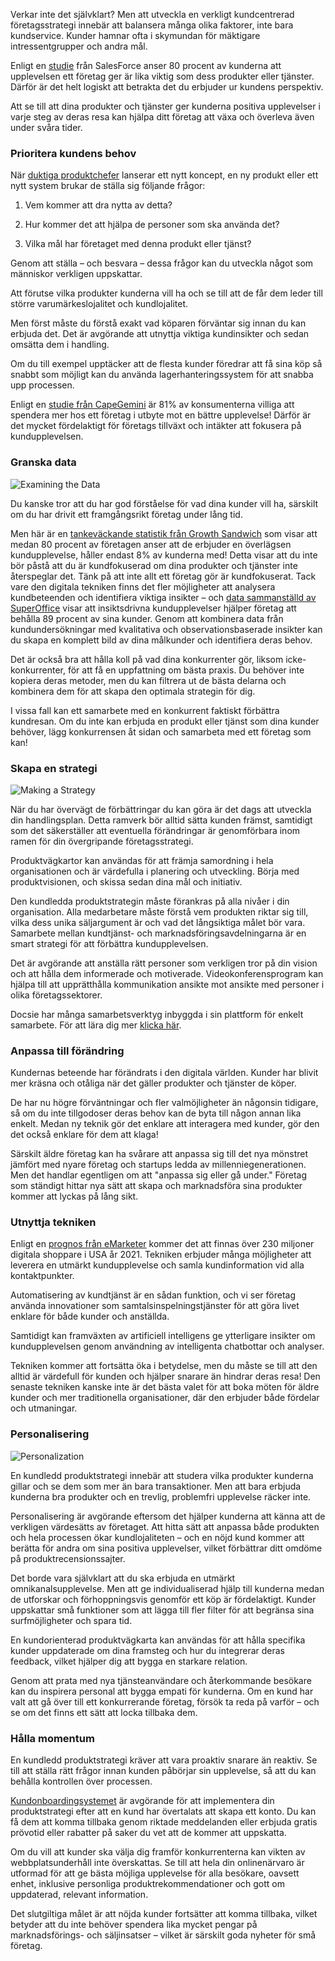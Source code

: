 Verkar inte det självklart? Men att utveckla en verkligt kundcentrerad företagsstrategi innebär att balansera många olika faktorer, inte bara kundservice. Kunder hamnar ofta i skymundan för mäktigare intressentgrupper och andra mål.

Enligt en [studie](https://www.salesforce.com/blog/customer-service-stats/) från SalesForce anser 80 procent av kunderna att upplevelsen ett företag ger är lika viktig som dess produkter eller tjänster. Därför är det helt logiskt att betrakta det du erbjuder ur kundens perspektiv.

Att se till att dina produkter och tjänster ger kunderna positiva upplevelser i varje steg av deras resa kan hjälpa ditt företag att växa och överleva även under svåra tider.

### Prioritera kundens behov

När [duktiga produktchefer](https://www.commandbar.com/blog/ai-product-manager/) lanserar ett nytt koncept, en ny produkt eller ett nytt system brukar de ställa sig följande frågor:

1. Vem kommer att dra nytta av detta?

2. Hur kommer det att hjälpa de personer som ska använda det?

3. Vilka mål har företaget med denna produkt eller tjänst?

Genom att ställa – och besvara – dessa frågor kan du utveckla något som människor verkligen uppskattar.

Att förutse vilka produkter kunderna vill ha och se till att de får dem leder till större varumärkeslojalitet och kundlojalitet.

Men först måste du förstå exakt vad köparen förväntar sig innan du kan erbjuda det. Det är avgörande att utnyttja viktiga kundinsikter och sedan omsätta dem i handling.

Om du till exempel upptäcker att de flesta kunder föredrar att få sina köp så snabbt som möjligt kan du använda lagerhanteringssystem för att snabba upp processen.

Enligt en [studie från CapeGemini](https://www.capgemini.com/news/8-in-10-consumers-willing-to-pay-more-for-a-better-customer-experience-as-big-business-falls/) är 81% av konsumenterna villiga att spendera mer hos ett företag i utbyte mot en bättre upplevelse! Därför är det mycket fördelaktigt för företags tillväxt och intäkter att fokusera på kundupplevelsen.

### Granska data

![Examining the Data](https://cdn.docsie.io/workspace_8D5W1pxgb7Jq3oZO7/doc_vQfR1TFvrUMWGTXFc/file_q61tchvZNw2q7ev1K/boo_BstGrLgAjLTv3OCig/f5a88a5d-09ea-a4b0-e3fa-3a87cacd2c98john_schnobrich_FlPc9_VocJ4_unsplash.jpg)

Du kanske tror att du har god förståelse för vad dina kunder vill ha, särskilt om du har drivit ett framgångsrikt företag under lång tid.

Men här är en [tankeväckande statistik från Growth Sandwich](https://www.growthsandwich.com/resources/what-is-customer-led-growth/) som visar att medan 80 procent av företagen anser att de erbjuder en överlägsen kundupplevelse, håller endast 8% av kunderna med! Detta visar att du inte bör påstå att du är kundfokuserad om dina produkter och tjänster inte återspeglar det. Tänk på att inte allt ett företag gör är kundfokuserat. Tack vare den digitala tekniken finns det fler möjligheter att analysera kundbeteenden och identifiera viktiga insikter – och [data sammanställd av SuperOffice](https://www.superoffice.com/blog/customer-experience-statistics/) visar att insiktsdrivna kundupplevelser hjälper företag att behålla 89 procent av sina kunder. Genom att kombinera data från kundundersökningar med kvalitativa och observationsbaserade insikter kan du skapa en komplett bild av dina målkunder och identifiera deras behov.

Det är också bra att hålla koll på vad dina konkurrenter gör, liksom icke-konkurrenter, för att få en uppfattning om bästa praxis. Du behöver inte kopiera deras metoder, men du kan filtrera ut de bästa delarna och kombinera dem för att skapa den optimala strategin för dig.

I vissa fall kan ett samarbete med en konkurrent faktiskt förbättra kundresan. Om du inte kan erbjuda en produkt eller tjänst som dina kunder behöver, lägg konkurrensen åt sidan och samarbeta med ett företag som kan!

### Skapa en strategi

![Making a Strategy](https://cdn.docsie.io/workspace_8D5W1pxgb7Jq3oZO7/doc_vQfR1TFvrUMWGTXFc/file_dgaWqcBvvxMjOsQwT/boo_BstGrLgAjLTv3OCig/050e1d83-c87b-3f79-bb68-bae24ca20f62kaleidico_26MJGnCM0Wc_unsplash.jpg)

När du har övervägt de förbättringar du kan göra är det dags att utveckla din handlingsplan. Detta ramverk bör alltid sätta kunden främst, samtidigt som det säkerställer att eventuella förändringar är genomförbara inom ramen för din övergripande företagsstrategi.

Produktvägkartor kan användas för att främja samordning i hela organisationen och är värdefulla i planering och utveckling. Börja med produktvisionen, och skissa sedan dina mål och initiativ.

Den kundledda produktstrategin måste förankras på alla nivåer i din organisation. Alla medarbetare måste förstå vem produkten riktar sig till, vilka dess unika säljargument är och vad det långsiktiga målet bör vara. Samarbete mellan kundtjänst- och marknadsföringsavdelningarna är en smart strategi för att förbättra kundupplevelsen.

Det är avgörande att anställa rätt personer som verkligen tror på din vision och att hålla dem informerade och motiverade. Videokonferensprogram kan hjälpa till att upprätthålla kommunikation ansikte mot ansikte med personer i olika företagssektorer.

Docsie har många samarbetsverktyg inbyggda i sin plattform för enkelt samarbete. För att lära dig mer [klicka här](https://www.docsie.io/blog/articles/collaboration-to-create-well-polished-product-documentation/).

### Anpassa till förändring

Kundernas beteende har förändrats i den digitala världen. Kunder har blivit mer kräsna och otåliga när det gäller produkter och tjänster de köper.

De har nu högre förväntningar och fler valmöjligheter än någonsin tidigare, så om du inte tillgodoser deras behov kan de byta till någon annan lika enkelt. Medan ny teknik gör det enklare att interagera med kunder, gör den det också enklare för dem att klaga!

Särskilt äldre företag kan ha svårare att anpassa sig till det nya mönstret jämfört med nyare företag och startups ledda av millenniegenerationen. Men det handlar egentligen om att "anpassa sig eller gå under." Företag som ständigt hittar nya sätt att skapa och marknadsföra sina produkter kommer att lyckas på lång sikt.

### Utnyttja tekniken

Enligt en [prognos från eMarketer](https://www.emarketer.com/public_media/docs/eMarketer_Roundup_Path_to_Purchase_Beyond_Retail_Vertical_2017_3.pdf) kommer det att finnas över 230 miljoner digitala shoppare i USA år 2021. Tekniken erbjuder många möjligheter att leverera en utmärkt kundupplevelse och samla kundinformation vid alla kontaktpunkter.

Automatisering av kundtjänst är en sådan funktion, och vi ser företag använda innovationer som samtalsinspelningstjänster för att göra livet enklare för både kunder och anställda.

Samtidigt kan framväxten av artificiell intelligens ge ytterligare insikter om kundupplevelsen genom användning av intelligenta chatbottar och analyser.

Tekniken kommer att fortsätta öka i betydelse, men du måste se till att den alltid är värdefull för kunden och hjälper snarare än hindrar deras resa! Den senaste tekniken kanske inte är det bästa valet för att boka möten för äldre kunder och mer traditionella organisationer, där den erbjuder både fördelar och utmaningar.

### Personalisering

![Personalization](https://cdn.docsie.io/workspace_8D5W1pxgb7Jq3oZO7/doc_vQfR1TFvrUMWGTXFc/file_CVmWzPHbpVv2IkjzD/boo_BstGrLgAjLTv3OCig/6ebf0dc5-feb6-6d23-780b-6082911cb2aaimage.png)

En kundledd produktstrategi innebär att studera vilka produkter kunderna gillar och se dem som mer än bara transaktioner. Men att bara erbjuda kunderna bra produkter och en trevlig, problemfri upplevelse räcker inte.

Personalisering är avgörande eftersom det hjälper kunderna att känna att de verkligen värdesätts av företaget. Att hitta sätt att anpassa både produkten och hela processen ökar kundlojaliteten – och en nöjd kund kommer att berätta för andra om sina positiva upplevelser, vilket förbättrar ditt omdöme på produktrecensionssajter.

Det borde vara självklart att du ska erbjuda en utmärkt omnikanalsupplevelse. Men att ge individualiserad hjälp till kunderna medan de utforskar och förhoppningsvis genomför ett köp är fördelaktigt. Kunder uppskattar små funktioner som att lägga till fler filter för att begränsa sina surfmöjligheter och spara tid.

En kundorienterad produktvägkarta kan användas för att hålla specifika kunder uppdaterade om dina framsteg och hur du integrerar deras feedback, vilket hjälper dig att bygga en starkare relation.

Genom att prata med nya tjänsteanvändare och återkommande besökare kan du inspirera personal att bygga empati för kunderna. Om en kund har valt att gå över till ett konkurrerande företag, försök ta reda på varför – och se om det finns ett sätt att locka tillbaka dem.

### Hålla momentum

En kundledd produktstrategi kräver att vara proaktiv snarare än reaktiv. Se till att ställa rätt frågor innan kunden påbörjar sin upplevelse, så att du kan behålla kontrollen över processen.

[Kundonboardingsystemet](https://www.kychub.com/) är avgörande för att implementera din produktstrategi efter att en kund har övertalats att skapa ett konto. Du kan få dem att komma tillbaka genom riktade meddelanden eller erbjuda gratis prövotid eller rabatter på saker du vet att de kommer att uppskatta.

Om du vill att kunder ska välja dig framför konkurrenterna kan vikten av webbplatsunderhåll inte överskattas. Se till att hela din onlinenärvaro är utformad för att ge bästa möjliga upplevelse för alla besökare, oavsett enhet, inklusive personliga produktrekommendationer och gott om uppdaterad, relevant information.

Det slutgiltiga målet är att nöjda kunder fortsätter att komma tillbaka, vilket betyder att du inte behöver spendera lika mycket pengar på marknadsförings- och säljinsatser – vilket är särskilt goda nyheter för små företag.